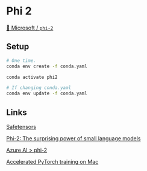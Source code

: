 # Phi 2

[:hugs: Microsoft / `phi-2`](https://huggingface.co/microsoft/phi-2#sample-code)

## Setup

```bash
# One time.
conda env create -f conda.yaml

conda activate phi2

# If changing conda.yaml
conda env update -f conda.yaml
```

## Links

[Safetensors](https://huggingface.co/docs/safetensors/index)

[Phi-2: The surprising power of small language models](https://www.microsoft.com/en-us/research/blog/phi-2-the-surprising-power-of-small-language-models/)

[Azure AI &gt; phi-2](https://ai.azure.com/explore/models/microsoft-phi-2/version/4/registry/azureml-msr)

[Accelerated PyTorch training on Mac](https://developer.apple.com/metal/pytorch/)
